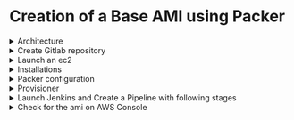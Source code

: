 # Creation of a Base AMI using Packer

<details>
  <summary>Architecture</summary>
  <img src="./Images/one.png">
</details>

<details>
  <summary>Create Gitlab repository</summary>
</details>

<details>
  <summary>Launch an ec2</summary>
</details>

<details>
  <summary>Installations</summary>
</details>

<details>
  <summary>Packer configuration</summary>
</details>

<details>
  <summary>Provisioner</summary>
</details>

<details>
  <summary>Launch Jenkins and Create a Pipeline with following stages</summary>
</details>

<details>
  <summary>Check for the ami on AWS Console</summary>
</details>
